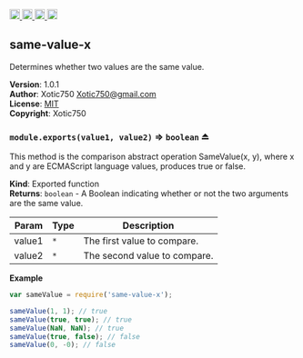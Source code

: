<a href="https://travis-ci.org/Xotic750/same-value-x"
   title="Travis status">
<img
   src="https://travis-ci.org/Xotic750/same-value-x.svg?branch=master"
   alt="Travis status" height="18"/>
</a>
<a href="https://david-dm.org/Xotic750/same-value-x"
   title="Dependency status">
<img src="https://david-dm.org/Xotic750/same-value-x.svg"
   alt="Dependency status" height="18"/>
</a>
<a href="https://david-dm.org/Xotic750/same-value-x#info=devDependencies"
   title="devDependency status">
<img src="https://david-dm.org/Xotic750/same-value-x/dev-status.svg"
   alt="devDependency status" height="18"/>
</a>
<a href="https://badge.fury.io/js/same-value-x" title="npm version">
<img src="https://badge.fury.io/js/same-value-x.svg"
   alt="npm version" height="18"/>
</a>
<a name="module_same-value-x"></a>

## same-value-x
Determines whether two values are the same value.

**Version**: 1.0.1  
**Author**: Xotic750 <Xotic750@gmail.com>  
**License**: [MIT](&lt;https://opensource.org/licenses/MIT&gt;)  
**Copyright**: Xotic750  
<a name="exp_module_same-value-x--module.exports"></a>

### `module.exports(value1, value2)` ⇒ <code>boolean</code> ⏏
This method is the comparison abstract operation SameValue(x, y), where x
and y are ECMAScript language values, produces true or false.

**Kind**: Exported function  
**Returns**: <code>boolean</code> - A Boolean indicating whether or not the two arguments are
 the same value.  

| Param | Type | Description |
| --- | --- | --- |
| value1 | <code>\*</code> | The first value to compare. |
| value2 | <code>\*</code> | The second value to compare. |

**Example**  
```js
var sameValue = require('same-value-x');

sameValue(1, 1); // true
sameValue(true, true); // true
sameValue(NaN, NaN); // true
sameValue(true, false); // false
sameValue(0, -0); // false
```
